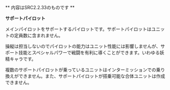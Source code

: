 ** 内容はSRC2.2.33のものです **

**サポートパイロット**

メインパイロットをサポートするパイロットです。サポートパイロットはユニットの定員数に含まれません。

操縦は担当しないのでパイロットの能力はユニット性能には影響しませんが、サポート技能とスペシャルパワーで戦闘を有利に導くことができます。いわゆる妖精キャラです。

複数のサポートパイロットが乗っているユニットはインターミッションでの乗り換えができません。また、サポートパイロットが搭乗可能な合体ユニットは作成できません。
